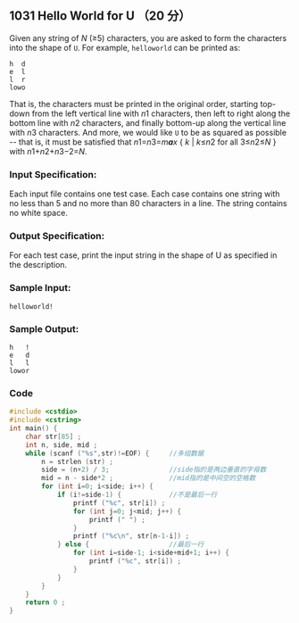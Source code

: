 ## 1031 Hello World for U （20 分）

Given any string of *N* (≥5) characters, you are asked to form the characters into the shape of `U`. For example, `helloworld` can be printed as:

```
h  d
e  l
l  r
lowo
```

That is, the characters must be printed in the original order, starting top-down from the left vertical line with *n*1 characters, then left to right along the bottom line with *n*2 characters, and finally bottom-up along the vertical line with *n*3 characters. And more, we would like `U` to be as squared as possible -- that is, it must be satisfied that *n*1=*n*3=*m**a**x* { *k* | *k*≤*n*2 for all 3≤*n*2≤*N* } with *n*1+*n*2+*n*3−2=*N*.

### Input Specification:

Each input file contains one test case. Each case contains one string with no less than 5 and no more than 80 characters in a line. The string contains no white space.

### Output Specification:

For each test case, print the input string in the shape of U as specified in the description.

### Sample Input:

```in
helloworld!
```

### Sample Output:

```out
h   !
e   d
l   l
lowor
```

### Code

```c++
#include <cstdio>
#include <cstring>
int main() {
	char str[85] ;
	int n, side, mid ;
	while (scanf ("%s",str)!=EOF) {		//多组数据 
		n = strlen (str) ;
		side = (n+2) / 3;				//side指的是两边垂直的字母数 
		mid = n - side*2 ;				//mid指的是中间空的空格数 
		for (int i=0; i<side; i++) {
			if (i!=side-1) {			//不是最后一行 
				printf ("%c", str[i]) ;
				for (int j=0; j<mid; j++) {
					printf (" ") ;
				}
				printf ("%c\n", str[n-1-i]) ;	
			} else {					//最后一行 
				for (int i=side-1; i<side+mid+1; i++) {
					printf ("%c", str[i]) ;
				}
			}
		}
	}
	return 0 ;
}

```

